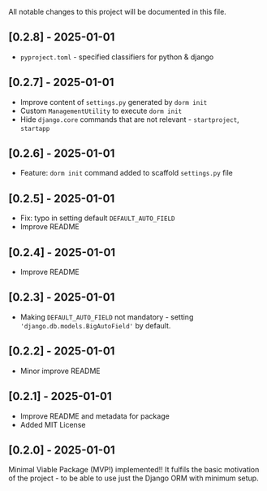 All notable changes to this project will be documented in this file.

## [0.2.8] - 2025-01-01

- `pyproject.toml` - specified classifiers for python & django 

## [0.2.7] - 2025-01-01

- Improve content of `settings.py` generated by `dorm init`
- Custom `ManagementUtility` to execute `dorm init`
- Hide `django.core` commands that are not relevant - `startproject`, `startapp` 

## [0.2.6] - 2025-01-01

- Feature: `dorm init` command added to scaffold `settings.py` file

## [0.2.5] - 2025-01-01

- Fix: typo in setting default `DEFAULT_AUTO_FIELD`
- Improve README

## [0.2.4] - 2025-01-01

- Improve README 

## [0.2.3] - 2025-01-01

- Making `DEFAULT_AUTO_FIELD` not mandatory - setting `'django.db.models.BigAutoField'` by default.

## [0.2.2] - 2025-01-01

- Minor improve README

## [0.2.1] - 2025-01-01

- Improve README and metadata for package
- Added MIT License

## [0.2.0] - 2025-01-01

Minimal Viable Package (MVP!) implemented!!
It fulfils the basic motivation of the project - to be able to use just the Django ORM with minimum setup.
